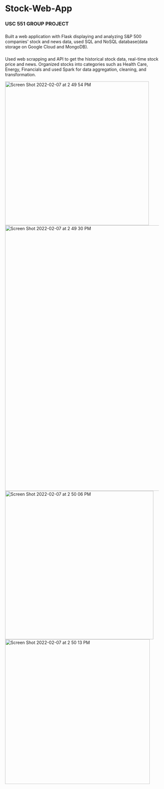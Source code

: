 # Stock-Web-App
### USC 551 GROUP PROJECT
### 
Built a web application with Flask displaying and analyzing S&P 500 companies' stock and news data, used SQL and NoSQL database(data storage on Google Cloud and MongoDB).
### 
Used web scrapping and API to get the historical stock data, real-time stock price and news. Organized stocks into categories such as Health Care, Energy, Financials and used Spark for data aggregation, cleaning, and transformation. 

<img width="471" alt="Screen Shot 2022-02-07 at 2 49 54 PM" src="https://user-images.githubusercontent.com/60943971/152885526-4de6f01d-c649-48c6-b69f-276fe257029d.png">
<img width="870" alt="Screen Shot 2022-02-07 at 2 49 30 PM" src="https://user-images.githubusercontent.com/60943971/152885531-5aeb25ac-8955-4571-9290-79caabc29271.png">
<img width="486" alt="Screen Shot 2022-02-07 at 2 50 06 PM" src="https://user-images.githubusercontent.com/60943971/152885545-c5c2d3e0-02d7-4f68-9a78-f05b2169ff8a.png">
<img width="474" alt="Screen Shot 2022-02-07 at 2 50 13 PM" src="https://user-images.githubusercontent.com/60943971/152885549-1354d221-7a4d-4afe-9672-030cae8a28a9.png">
